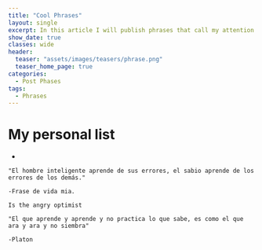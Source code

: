 ```yaml
---
title: "Cool Phrases"
layout: single
excerpt: In this article I will publish phrases that call my attention and nice things that may or may not help you or just something curious, are not mine and are several that I have seen on the internet so many times I will not put author sorry.
show_date: true
classes: wide
header:
  teaser: "assets/images/teasers/phrase.png"
  teaser_home_page: true
categories:
  - Post Phases
tags:
  - Phrases
---
```

# My personal list

-
```
"El hombre inteligente aprende de sus errores, el sabio aprende de los errores de los demás."

-Frase de vida mia.
```

```
Is the angry optimist
```

```
"El que aprende y aprende y no practica lo que sabe, es como el que ara y ara y no siembra"

-Platon
```
